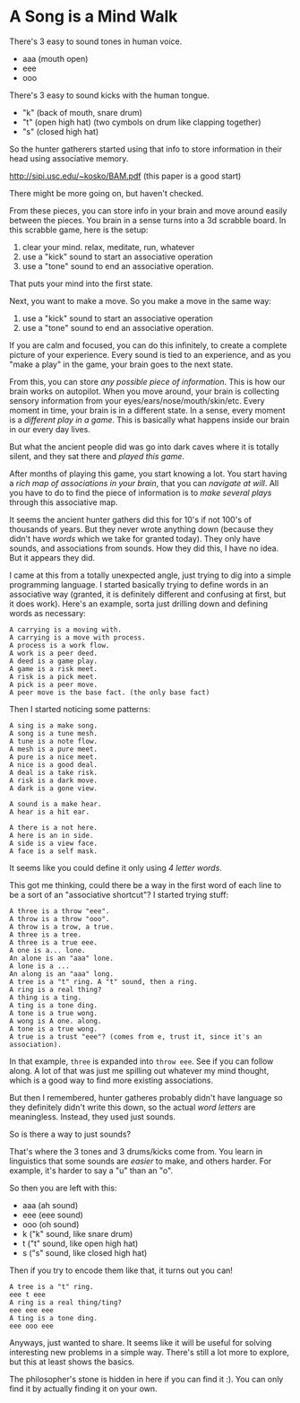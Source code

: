 
# A Song is a Mind Walk

There's 3 easy to sound tones in human voice.

- aaa (mouth open)
- eee
- ooo

There's 3 easy to sound kicks with the human tongue.

- "k" (back of mouth, snare drum)
- "t" (open high hat) (two cymbols on drum like clapping together)
- "s" (closed high hat)

So the hunter gatherers started using that info to store information in their head using associative memory.

http://sipi.usc.edu/~kosko/BAM.pdf (this paper is a good start)

There might be more going on, but haven't checked.

From these pieces, you can store info in your brain and move around easily between the pieces. You brain in a sense turns into a 3d scrabble board. In this scrabble game, here is the setup:

1. clear your mind. relax, meditate, run, whatever
2. use a "kick" sound to start an associative operation
3. use a "tone" sound to end an associative operation.

That puts your mind into the first state.

Next, you want to make a move. So you make a move in the same way:

1. use a "kick" sound to start an associative operation
2. use a "tone" sound to end an associative operation.

If you are calm and focused, you can do this infinitely, to create a complete picture of your experience. Every sound is tied to an experience, and as you "make a play" in the game, your brain goes to the next state.

From this, you can store _any possible piece of information_. This is how our brain works on autopilot. When you move around, your brain is collecting sensory information from your eyes/ears/nose/mouth/skin/etc. Every moment in time, your brain is in a different state. In a sense, every moment is a _different play in a game_. This is basically what happens inside our brain in our every day lives.

But what the ancient people did was go into dark caves where it is totally silent, and they sat there and _played this game_.

After months of playing this game, you start knowing a lot. You start having a _rich map of associations in your brain_, that you can _navigate at will_. All you have to do to find the piece of information is to _make several plays_ through this associative map.

It seems the ancient hunter gathers did this for 10's if not 100's of thousands of years. But they never wrote anything down (because they didn't have _words_ which we take for granted today). They only have sounds, and associations from sounds. How they did this, I have no idea. But it appears they did.

I came at this from a totally unexpected angle, just trying to dig into a simple programming language. I started basically trying to define words in an associative way (granted, it is definitely different and confusing at first, but it does work). Here's an example, sorta just drilling down and defining words as necessary:

```
A carrying is a moving with.
A carrying is a move with process.
A process is a work flow.
A work is a peer deed.
A deed is a game play.
A game is a risk meet.
A risk is a pick meet.
A pick is a peer move.
A peer move is the base fact. (the only base fact)
```

Then I started noticing some patterns:

```
A sing is a make song.
A song is a tune mesh.
A tune is a note flow.
A mesh is a pure meet.
A pure is a nice meet.
A nice is a good deal.
A deal is a take risk.
A risk is a dark move.
A dark is a gone view.

A sound is a make hear.
A hear is a hit ear.

A there is a not here.
A here is an in side.
A side is a view face.
A face is a self mask.
```

It seems like you could define it only using _4 letter words_.

This got me thinking, could there be a way in the first word of each line to be a sort of an "associative shortcut"? I started trying stuff:

```
A three is a throw "eee".
A throw is a throw "ooo".
A throw is a trow, a true.
A three is a tree.
A three is a true eee.
A one is a... lone.
An alone is an "aaa" lone.
A lone is a ...
An along is an "aaa" long.
A tree is a "t" ring. A "t" sound, then a ring.
A ring is a real thing?
A thing is a ting.
A ting is a tone ding.
A tone is a true wong.
A wong is A one. along.
A tone is a true wong.
A true is a trust "eee"? (comes from e, trust it, since it's an association).
```

In that example, `three` is expanded into `throw eee`. See if you can follow along. A lot of that was just me spilling out whatever my mind thought, which is a good way to find more existing associations.

But then I remembered, hunter gatheres probably didn't have language so they definitely didn't write this down, so the actual _word letters_ are meaningless. Instead, they used just sounds.

So is there a way to just sounds?

That's where the 3 tones and 3 drums/kicks come from. You learn in linguistics that some sounds are _easier_ to make, and others harder. For example, it's harder to say a "u" than an "o".

So then you are left with this:

- aaa (ah sound)
- eee (eee sound)
- ooo (oh sound)
- k ("k" sound, like snare drum)
- t ("t" sound, like open high hat)
- s ("s" sound, like closed high hat)

Then if you try to encode them like that, it turns out you can!

```
A tree is a "t" ring.
eee t eee
A ring is a real thing/ting?
eee eee eee
A ting is a tone ding.
eee ooo eee
```

Anyways, just wanted to share. It seems like it will be useful for solving interesting new problems in a simple way. There's still a lot more to explore, but this at least shows the basics.

The philosopher's stone is hidden in here if you can find it :). You can only find it by actually finding it on your own.
